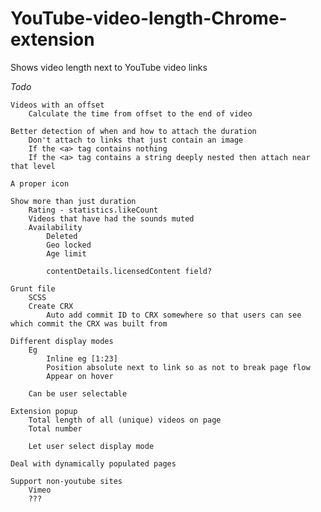 YouTube-video-length-Chrome-extension
=====================================

Shows video length next to YouTube video links


*Todo*

	Videos with an offset
		Calculate the time from offset to the end of video

	Better detection of when and how to attach the duration
		Don't attach to links that just contain an image
		If the <a> tag contains nothing
		If the <a> tag contains a string deeply nested then attach near that level

	A proper icon

	Show more than just duration
		Rating - statistics.likeCount
		Videos that have had the sounds muted
		Availability
			Deleted
			Geo locked
			Age limit

			contentDetails.licensedContent field?

	Grunt file
		SCSS
		Create CRX
			Auto add commit ID to CRX somewhere so that users can see which commit the CRX was built from

	Different display modes
		Eg
			Inline eg [1:23]
			Position absolute next to link so as not to break page flow
			Appear on hover

		Can be user selectable

	Extension popup
		Total length of all (unique) videos on page
		Total number

		Let user select display mode

	Deal with dynamically populated pages

	Support non-youtube sites
		Vimeo
		???